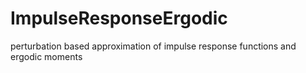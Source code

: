 ImpulseResponseErgodic
======================

perturbation based approximation of impulse response functions and ergodic moments
